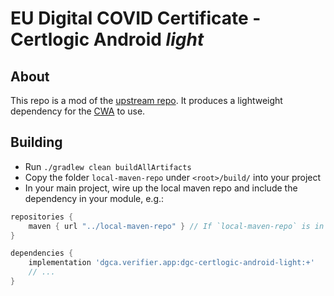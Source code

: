 # EU Digital COVID Certificate - Certlogic Android *light*

## About
This repo is a mod of the [upstream repo](https://github.com/corona-warn-app/dgc-certlogic-android).
It produces a lightweight dependency for the [CWA](https://github.com/corona-warn-app/cwa-app-android) to use.

## Building
* Run `./gradlew clean buildAllArtifacts`
* Copy the folder `local-maven-repo` under `<root>/build/` into your project
* In your main project, wire up the local maven repo and include the dependency in your module, e.g.:

```groovy
repositories {
    maven { url "../local-maven-repo" } // If `local-maven-repo` is in your projects root folder
}

dependencies {
    implementation 'dgca.verifier.app:dgc-certlogic-android-light:+'
    // ...
}
```
